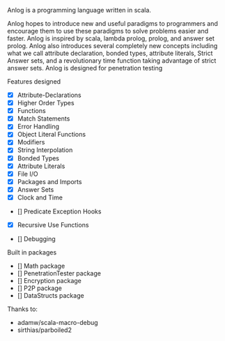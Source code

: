 Anlog is a programming language written in scala.

Anlog hopes to introduce new and useful paradigms to programmers and encourage them to use these paradigms to solve problems easier and faster. Anlog is inspired by scala, lambda prolog, prolog, and answer set prolog. Anlog also introduces several completely new concepts including what we call attribute declaration, bonded types, attribute literals, Strict Answer sets, and a revolutionary time function taking advantage of strict answer sets. Anlog is designed for penetration testing

Features designed

- [x] Attribute-Declarations
- [x] Higher Order Types
- [x] Functions
- [x] Match Statements
- [x] Error Handling
- [x] Object Literal Functions
- [x] Modifiers
- [x] String Interpolation
- [x] Bonded Types
- [x] Attribute Literals
- [x] File I/O
- [x] Packages and Imports
- [x] Answer Sets
- [x] Clock and Time
- [] Predicate Exception Hooks
- [x] Recursive Use Functions
- [] Debugging

Built in packages

- [] Math package
- [] PenetrationTester package
- [] Encryption package
- [] P2P package
- [] DataStructs package

Thanks to:
- adamw/scala-macro-debug
- sirthias/parboiled2
